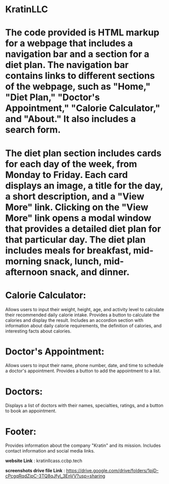 # KratinLLC

# The code provided is HTML markup for a webpage that includes a navigation bar and a section for a diet plan. The navigation bar contains links to different sections of the webpage, such as "Home," "Diet Plan," "Doctor's Appointment," "Calorie Calculator," and "About." It also includes a search form.

# The diet plan section includes cards for each day of the week, from Monday to Friday. Each card displays an image, a title for the day, a short description, and a "View More" link. Clicking on the "View More" link opens a modal window that provides a detailed diet plan for that particular day. The diet plan includes meals for breakfast, mid-morning snack, lunch, mid-afternoon snack, and dinner.


# Calorie Calculator:

Allows users to input their weight, height, age, and activity level to calculate their recommended daily calorie intake.
Provides a button to calculate the calories and display the result.
Includes an accordion section with information about daily calorie requirements, the definition of calories, and interesting facts about calories.

# Doctor's Appointment:

Allows users to input their name, phone number, date, and time to schedule a doctor's appointment.
Provides a button to add the appointment to a list.

# Doctors:

Displays a list of doctors with their names, specialties, ratings, and a button to book an appointment.

# Footer:

Provides information about the company "Kratin" and its mission.
Includes contact information and social media links.

**website Link** : kratinllcass.ccbp.tech

**screenshots drive file Link** : https://drive.google.com/drive/folders/1pjD-cPcgqRqdZjpC-3TQ8qJfyl_3EnVV?usp=sharing


